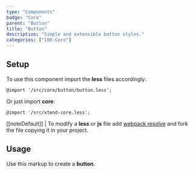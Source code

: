 ```yaml
---
type: "Components"
badge: "Core"
parent: "Button"
title: "Button"
description: "Simple and extensible button styles."
categories: ["100-Core"]
---
```


## Setup

To use this component import the **less** files accordingly:

```less
@import '/src/core/button/button.less';
```

Or just import **core**:

```less
@import '/src/xtend-core.less';
```

[[noteDefault]]
| To modify a **less** or **js** file add [webpack resolve](/introduction/setup#usage-webpack) and fork the file copying it in your project.

## Usage

Use this markup to create a **button**.

<script type="text/plain" class="language-markup">
  <a href="#" class="btn btn-default">
    <!-- content -->
  </a>

  <button type="button" class="btn btn-default">
    <!-- content -->
  </button>

  <div class="btn btn-default">
    <!-- content -->
  </div>
</script>
